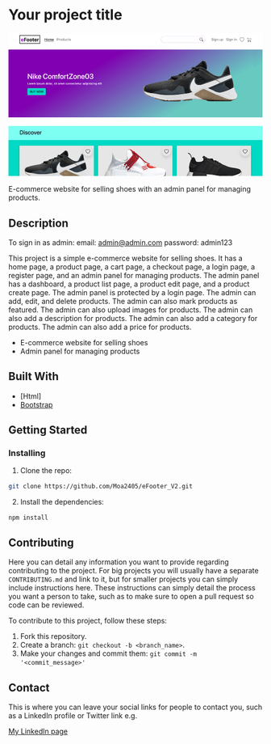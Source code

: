 # Your project title

![image](/public/eFooter.jpg)

E-commerce website for selling shoes with an admin panel for managing products.

## Description

To sign in as admin:
email: admin@admin.com
password: admin123

This project is a simple e-commerce website for selling shoes. It has a home page, a product page, a cart page, a checkout page, a login page, a register page, and an admin panel for managing products. The admin panel has a dashboard, a product list page, a product edit page, and a product create page. The admin panel is protected by a login page. The admin can add, edit, and delete products. The admin can also mark products as featured. The admin can also upload images for products. The admin can also add a description for products. The admin can also add a category for products. The admin can also add a price for products. 

- E-commerce website for selling shoes
- Admin panel for managing products

## Built With

- [Html]
- [Bootstrap](https://getbootstrap.com)

## Getting Started

### Installing

1. Clone the repo:

```bash
git clone https://github.com/Moa2405/eFooter_V2.git
```

2. Install the dependencies:

```
npm install
```

## Contributing

Here you can detail any information you want to provide regarding contributing to the project. For big projects you will usually have a separate `CONTRIBUTING.md` and link to it, but for smaller projects you can simply include instructions here. These instructions can simply detail the process you want a person to take, such as to make sure to open a pull request so code can be reviewed.

To contribute to this project, follow these steps:

1. Fork this repository.
2. Create a branch: `git checkout -b <branch_name>`.
3. Make your changes and commit them: `git commit -m '<commit_message>'`

## Contact

This is where you can leave your social links for people to contact you, such as a LinkedIn profile or Twitter link e.g.


[My LinkedIn page](https://www.linkedin.com/in/mohamed-mokadem-9a9290242/)